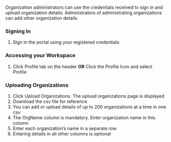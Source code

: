 Organization administrators can use the credentials received to sign in and upload organization details. Administrators of administrating organizations can add other organization details.

### Signing In
1. Sign in the portal using your registered credentials

### Accessing your Workspace
1. Click Profile tab on the header
			**OR**
   Click the Profile Icon and select Profile
   
### Uploading Organizations
1. Click Upload Organizations. The upload organizations page is displayed
1. Download the csv file for reference
1. You can add or upload details of up to 200 organizations at a time in one csv
1. The OrgName column is mandatory. Enter organization name in this column
1. Enter each organization’s name in a separate row
1. Entering details in all other columns is optional


